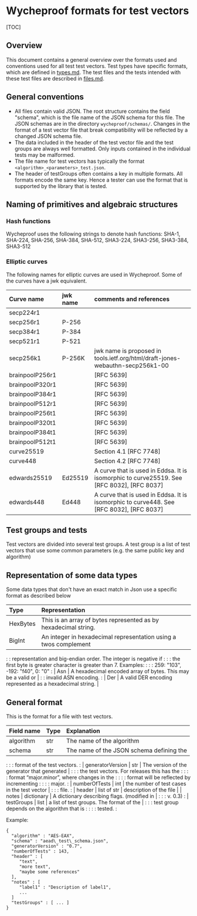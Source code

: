 # Wycheproof formats for test vectors

[TOC]

## Overview

This document contains a general overview over the formats used and conventions
used for all test test vectors. Test types have specific formats, which are
defined in [types.md](types.md). The test files and the tests intended with
these test files are described in [files.md](files.md).

## General conventions

*   All files contain valid JSON. The root structure contains the field
    "schema", which is the file name of the JSON schema for this file. The JSON
    schemas are in the directory `wycheproof/schemas/`. Changes in the format of
    a test vector file that break compatibility will be reflected by a changed
    JSON schema file.
*   The data included in the header of the test vector file and the test groups
    are always well formatted. Only inputs contained in the individual tests may
    be malformed.
*   The file name for test vectors has typically the format
    `<algorithm>_<parameters>_test.json`.
*   The header of testGroups often contains a key in multiple formats. All
    formats encode the same key. Hence a tester can use the format that is
    supported by the library that is tested.

## Naming of primitives and algebraic structures

### Hash functions

Wycheproof uses the following strings to denote hash functions: SHA-1, SHA-224,
SHA-256, SHA-384, SHA-512, SHA3-224, SHA3-256, SHA3-384, SHA3-512

### Elliptic curves

The following names for elliptic curves are used in Wycheproof. Some of the
curves have a jwk equivalent.

**Curve name**  | **jwk name** | **comments and references**
:-------------- | :----------- | :--------------------------
secp224r1       |              |
secp256r1       | P-256        |
secp384r1       | P-384        |
secp521r1       | P-521        |
secp256k1       | P-256K       | jwk name is proposed in tools.ietf.org/html/draft-jones-webauthn-secp256k1-00
brainpoolP256r1 |              | [RFC 5639]
brainpoolP320r1 |              | [RFC 5639]
brainpoolP384r1 |              | [RFC 5639]
brainpoolP512r1 |              | [RFC 5639]
brainpoolP256t1 |              | [RFC 5639]
brainpoolP320t1 |              | [RFC 5639]
brainpoolP384t1 |              | [RFC 5639]
brainpoolP512t1 |              | [RFC 5639]
curve25519      |              | Section 4.1 [RFC 7748]
curve448        |              | Section 4.2 [RFC 7748]
edwards25519    | Ed25519      | A curve that is used in Eddsa. It is isomorphic to curve25519. See [RFC 8032], [RFC 8037]
edwards448      | Ed448        | A curve that is used in Eddsa. It is isomorphic to curve448. See [RFC 8032], [RFC 8037]

## Test groups and tests

Test vectors are divided into several test groups. A test group is a list of
test vectors that use some common parameters (e.g. the same public key and
algorithm)

## Representation of some data types

Some data types that don't have an exact match in Json use a specific format as
described below

| **Type** | **Representation**                                                |
| :------- | :---------------------------------------------------------------- |
| HexBytes | This is an array of bytes represented as by hexadecimal string.   |
| BigInt   | An integer in hexadecimal representation using a twos complement  |
:          : representation and big-endian order. The integer is negative if   :
:          : the first byte is greater character is greater than 7. Examples\: :
:          : 259\: "103", -192\: "f40", 0\: "0"                                :
| Asn      | A hexadecimal encoded array of bytes. This may be a valid or      |
:          : invalid ASN encoding.                                             :
| Der      | A valid DER encoding represented as a hexadecimal string.         |

## General format

This is the format for a file with test vectors.

| **Field name**   | **Type**    | **Explanation**                             |
| :--------------- | :---------- | :------------------------------------------ |
| algorithm        | str         | The name of the algorithm                   |
| schema           | str         | The name of the JSON schema defining the    |
:                  :             : format of the test vectors.                 :
| generatorVersion | str         | The version of the generator that generated |
:                  :             : the test vectors. For releases this has the :
:                  :             : format “major.minor”, where changes in the  :
:                  :             : format will be reflected by incrementing    :
:                  :             : major.                                      :
| numberOfTests    | int         | the number of test cases in the test vector |
:                  :             : file.                                       :
| header           | list of str | description of the file                     |
| notes            | dictionary  | A dictionary describing flags. (modified in |
:                  :             : v. 0.3)                                     :
| testGroups       | list        | a list of test groups. The format of the    |
:                  :             : test group depends on the algorithm that is :
:                  :             : tested.                                     :

Example:

```
{
  "algorithm" : "AES-EAX",
  "schema" : "aead\_test\_schema.json",
  "generatorVersion" : "0.7",
  "numberOfTests" : 143,
  "header" : [
     "text",
     "more text",
     "maybe some references"
  ],
  "notes" : [
     "label1" : "Description of label1",
     ...
  ]
  "testGroups" : [ ... ]
}
```
